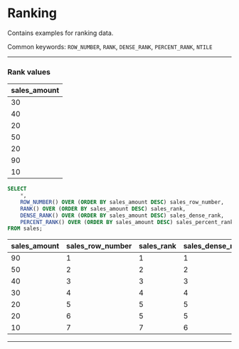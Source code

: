 # Ranking

Contains examples for ranking data.

Common keywords: `ROW_NUMBER`, `RANK`, `DENSE_RANK`, `PERCENT_RANK`, `NTILE`

---

### Rank values

| sales_amount |
| ------------ |
| 30           |
| 40           |
| 20           |
| 50           |
| 20           |
| 90           |
| 10           |

```sql
SELECT
    *,
    ROW_NUMBER() OVER (ORDER BY sales_amount DESC) sales_row_number,
    RANK() OVER (ORDER BY sales_amount DESC) sales_rank,
    DENSE_RANK() OVER (ORDER BY sales_amount DESC) sales_dense_rank,
    PERCENT_RANK() OVER (ORDER BY sales_amount DESC) sales_percent_rank
FROM sales;
```

| sales_amount | sales_row_number | sales_rank | sales_dense_rank | sales_percent_rank |
| ------------ | ---------------- | ---------- | ---------------- | ------------------ |
| 90           | 1                | 1          | 1                | 0                  |
| 50           | 2                | 2          | 2                | 0.166666666666666  |
| 40           | 3                | 3          | 3                | 0.33333333333333   |
| 30           | 4                | 4          | 4                | 0.5                |
| 20           | 5                | 5          | 5                | 0.66666666666666   |
| 20           | 6                | 5          | 5                | 0.66666666666666   |
| 10           | 7                | 7          | 6                | 1                  |

---
